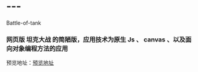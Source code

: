 # ---
 Battle-of-tank
### 网页版 坦克大战 的简陋版，应用技术为原生 Js 、 canvas 、以及面向对象编程方法的应用

 预览地址：[预览地址](http://mingjiezhou.github.io/Battle-of-tank/battle&emsp;city/index.html)

